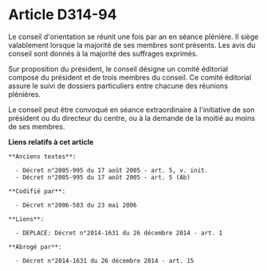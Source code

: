 # Article D314-94

Le conseil d'orientation se réunit une fois par an en séance plénière. Il siège valablement lorsque la majorité de ses
membres sont présents. Les avis du conseil sont donnés à la majorité des suffrages exprimés.

Sur proposition du président, le conseil désigne un comité éditorial composé du président et de trois membres du conseil. Ce
comité éditorial assure le suivi de dossiers particuliers entre chacune des réunions plénières.

Le conseil peut être convoqué en séance extraordinaire à l'initiative de son président ou du directeur du centre, ou à la
demande de la moitié au moins de ses membres.

**Liens relatifs à cet article**

	**Anciens textes**:

	  - Décret n°2005-995 du 17 août 2005 - art. 5, v. init.
	  - Décret n°2005-995 du 17 août 2005 - art. 5 (Ab)

	**Codifié par**:

	  - Décret n°2006-583 du 23 mai 2006

	**Liens**:

	  - DEPLACE: Décret n°2014-1631 du 26 décembre 2014 - art. 1

	**Abrogé par**:

	  - Décret n°2014-1631 du 26 décembre 2014 - art. 15
